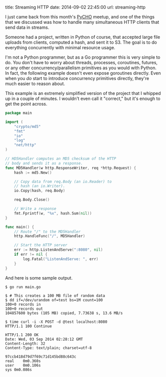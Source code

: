 title: Streaming HTTP
date: 2014-09-02 22:45:00
url: streaming-http

I just came back from this month's
[PyCHO](https://wiki.python.org/moin/CharlottesvillePythonUserGroup) meetup,
and one of the things that we discussed was how to handle many simultaneous
HTTP clients that send data in streams.

Someone had a project, written in Python of course, that accepted large file
uploads from clients, computed a hash, and sent it to S3. The goal is to
do everything concurrently with minimal resource usage.

I'm not a Python programmer, but as a Go programmer this is very simple to do.
You don't have to worry about threads, processes, coroutines, futures, or
any other concurrency/parallelism primitives as you would with Python. In fact,
the following example doesn't even expose goroutines directly. Even when you
*do* start to introduce concurrency primitives directly, they're much easier
to reason about.

This example is an extremely simplified version of the project that I whipped
up in a couple of minutes. I wouldn't even call it "correct," but it's enough
to get the point across.

```go
package main

import (
	"crypto/md5"
	"fmt"
	"io"
	"log"
	"net/http"
)

// HD5Handler computes an MD5 checksum of the HTTP
// body and sends it as a response.
func MD5Handler(w http.ResponseWriter, req *http.Request) {
	hash := md5.New()

	// Copy data from req.Body (an io.Reader) to
	// hash (an io.Writer).
	io.Copy(hash, req.Body)

	req.Body.Close()

	// Write a response
	fmt.Fprintf(w, "%x", hash.Sum(nil))
}

func main() {
	// Route "/" to the MD5Handler
	http.HandleFunc("/", MD5Handler)

	// Start the HTTP server
	err := http.ListenAndServe(":8080", nil)
	if err != nil {
		log.Fatal("ListenAndServe: ", err)
	}
}
```

And here is some sample output.

```
$ go run main.go
```

```
$ # This creates a 100 MB file of random data
$ dd if=/dev/urandom of=test bs=1M count=100
100+0 records in
100+0 records out
104857600 bytes (105 MB) copied, 7.73638 s, 13.6 MB/s

$ time curl -i -X POST -d @test localhost:8080
HTTP/1.1 100 Continue

HTTP/1.1 200 OK
Date: Wed, 03 Sep 2014 02:28:12 GMT
Content-Length: 32
Content-Type: text/plain; charset=utf-8

97ccb418d79d7f69c71d145bd88c643c
real	0m0.360s
user	0m0.106s
sys	0m0.086s
```
